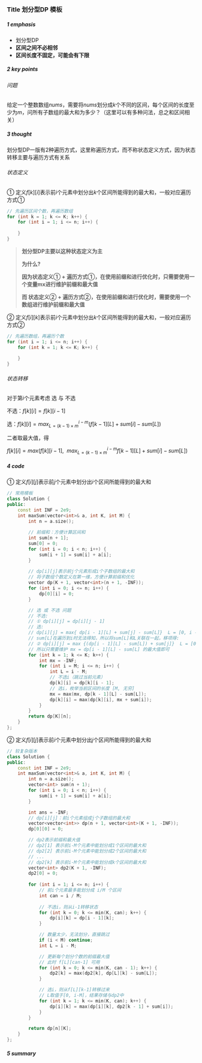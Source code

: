 ### Title 划分型DP 模板

##### 1 emphasis

- 划分型DP
- **区间之间不必相邻**
- **区间长度不固定，可能会有下限**



##### 2 key points

###### 问题

给定一个整数数组$nums$，需要将$nums$划分成$k$个不同的区间，每个区间的长度至少为$m$，问所有子数组的最大和为多少？（这里可以有多种问法，总之和区间相关）



##### 3 thought

划分型DP一版有2种遍历方式，这里称遍历方式，而不称状态定义方式，因为状态转移主要与遍历方式有关系

###### 状态定义

① 定义$f[k][i]$表示前$i$个元素中划分出$k$个区间所能得到的最大和，一般对应遍历方式①

```cpp
// 先遍历区间个数，再遍历数组
for (int k = 1; k <= K; k++) {
    for (int i = 1; i <= n; i++) {
        
    }
}
```

> **划分型DP主要以这种状态定义为主**
>
> **为什么?**
>
> **因为状态定义①  + 遍历方式①，在使用前缀和进行优化时，只需要使用一个变量mx进行维护前缀和最大值**
>
> **而 状态定义②  + 遍历方式②，在使用前缀和进行优化时，需要使用一个数组进行维护前缀和最大值**



② 定义$f[i][k]$表示前$i$个元素中划分出$k$个区间所能得到的最大和，一般对应遍历方式②

```cpp
// 先遍历数组，再遍历个数
for (int i = 1; i <= n; i++) {
    for (int k = 1; k <= K; k++) {
        
    }
}
```





###### 状态转移

对于第$i$个元素考虑 选 与 不选

不选：$f[k][i] = f[k][i-1]$

选：$f[k][i]=max_{L=(k-1)\times m}^{i-m}(f[k-1][L] + sum[i] - sum[L])$

二者取最大值，得

$f[k][i]=max \bigg( f[k][i-1], \ \  max_{L=(k-1)\times m}^{i-m}f[k-1][L] + sum[i] - sum[L] \bigg)$



##### 4 code

① 定义$f[i][j]$表示前$j$个元素中划分出$i$个区间所能得到的最大和

```cpp
// 常用模板
class Solution {
public:
    const int INF = 2e9;
    int maxSum(vector<int>& a, int K, int M) {
        int n = a.size();
        
        // 前缀和：方便计算区间和
        int sum[n + 1];
        sum[0] = 0;
        for (int i = 0; i < n; i++) {
            sum[i + 1] = sum[i] + a[i];
        }
        
        // dp[i][j]表示前j个元素形成i个子数组的最大和
        // 将子数组个数定义在第一维，方便计算前缀和优化
        vector dp(K + 1, vector<int>(n + 1, -INF));
        for (int i = 0; i <= n; i++) {
            dp[0][i] = 0;
        }

        // 选 或 不选 问题
        // 不选: 
        // ① dp[i][j] = dp[i][j - 1]
        // 选: 
        // dp[i][j] = max{ dp[i - 1][L] + sum[j] - sum[L]}  L = [0, i - M]
        // sum[L]在遍历到i时无法得知，所以将sum[L]和L关联在一起，移项得:
        // ② dp[i][j] = max {(dp[i - 1][L] - sum[L]) + sum[j]}  L = [0, i - M]
        // 所以只需要维护 mx = dp[i - 1][L] - sum[L] 的最大值即可
        for (int k = 1; k <= K; k++) {
            int mx = -INF;
            for (int i = M; i <= n; i++) {
                int L = i - M;
                // 不选i（跳过当前元素）
                dp[k][i] = dp[k][i - 1];
                // 选i，枚举当前区间的长度 [M, 无穷]
                mx = max(mx, dp[k - 1][L] - sum[L]);
                dp[k][i] = max(dp[k][i], mx + sum[i]);
            }
        }
        return dp[K][n];
    }
};
```



② 定义$f[i][j]$表示前$i$个元素中划分出$j$个区间所能得到的最大和

```cpp
// 较复杂版本
class Solution {
public:
    const int INF = 2e9;
    int maxSum(vector<int>& a, int K, int M) {
        int n = a.size();
        vector<int> sum(n + 1);
        for (int i = 0; i < n; i++) {
            sum[i + 1] = sum[i] + a[i];
        }

        int ans = -INF;
        // dp[i][j]：前i个元素组成j个子数组的最大和
        vector<vector<int>> dp(n + 1, vector<int>(K + 1, -INF));
        dp[0][0] = 0;

        // dp2表示前缀和最大值
      	// dp2[1] 表示前i-M个元素中能划分成1个区间的最大和
      	// dp2[2] 表示前i-M个元素中能划分成2个区间的最大和
      	// ...
      	// dp2[k] 表示前i-M个元素中能划分成k个区间的最大和
        vector<int> dp2(K + 1, -INF);
        dp2[0] = 0;
        
        for (int i = 1; i <= n; i++) {
            // 前i个元素最多能划分成 i/M 个区间
            int can = i / M;
            
            // 不选i，则从i-1转移状态
            for (int k = 0; k <= min(K, can); k++) {
                dp[i][k] = dp[i - 1][k];
            }

            // 数量太少，无法划分，直接跳过
            if (i < M) continue;
            int L = i - M;

            // 更新每个划分个数的前缀最大值
            // 此时 f[L][can-1] 可用
            for (int k = 0; k <= min(K, can - 1); k++) {
                dp2[k] = max(dp2[k], dp[L][k] - sum[L]);
            }

            // 选i，则从f[L][k-1]转移过来
            // L取值于[0, i-M]，结果存储与dp2中
            for (int k = 1; k <= min(K, can); k++) {
                dp[i][k] = max(dp[i][k], dp2[k - 1] + sum[i]);
            }
        }

        return dp[n][K];
    }
};
```





##### 5 summary

